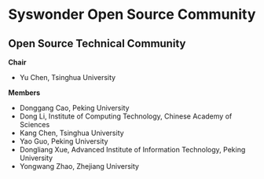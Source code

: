 # Syswonder Open Source Community

## Open Source Technical Community

**Chair**

- Yu Chen, Tsinghua University

**Members**

- Donggang Cao, Peking University
- Dong Li, Institute of Computing Technology, Chinese Academy of Sciences
- Kang Chen, Tsinghua University 
- Yao Guo, Peking University
- Dongliang Xue, Advanced Institute of Information Technology, Peking University
- Yongwang Zhao, Zhejiang University


